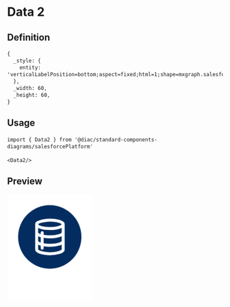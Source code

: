 # Data 2

## Definition

```
{
  _style: { 
    entity: 'verticalLabelPosition=bottom;aspect=fixed;html=1;shape=mxgraph.salesforce.data2;',
  },
  _width: 60,
  _height: 60,
}
```

## Usage

```
import { Data2 } from '@diac/standard-components-diagrams/salesforcePlatform'

<Data2/>
```

## Preview

<img src="./data-2.png" width="200"/>
